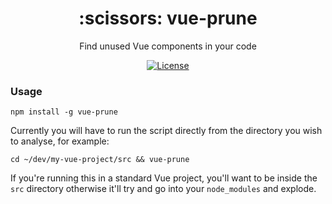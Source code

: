 <h1 align="center">:scissors: vue-prune</h1>
<p align="center">Find unused Vue components in your code</p>
<p align="center">
	<a href="https://kbrsh.github.io/license"><img src="https://img.shields.io/badge/license-MIT-blue.svg" alt="License"></a>
</p>

### Usage

`npm install -g vue-prune`

Currently you will have to run the script directly from the directory you wish to analyse, for example:

`cd ~/dev/my-vue-project/src && vue-prune`

If you're running this in a standard Vue project, you'll want to be inside the `src` directory otherwise it'll try and go into your `node_modules` and explode.
